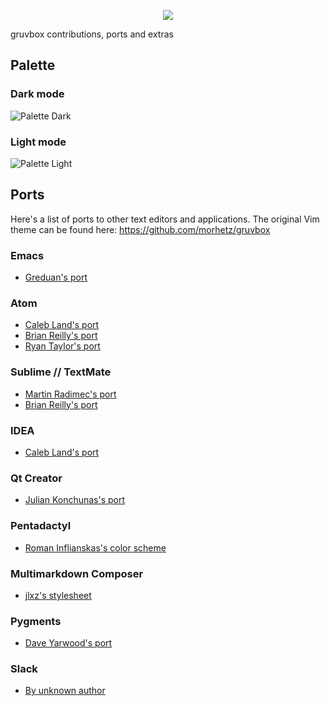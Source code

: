 <p align="center"><img src="http://imgh.us/gruvbox_logo.svg"></p>

gruvbox contributions, ports and extras

Palette
-------

### Dark mode

![Palette Dark](http://i.imgur.com/wa666xg.png)

### Light mode

![Palette Light](http://i.imgur.com/49qKyYW.png)

## Ports

Here's a list of ports to other text editors and applications. The original Vim theme can be found here: https://github.com/morhetz/gruvbox

### Emacs

- [Greduan's port](https://github.com/Greduan/emacs-theme-gruvbox)

### Atom

- [Caleb Land's port](https://github.com/caleb/gruvbox-syntax-atom)
- [Brian Reilly's port](https://github.com/Briles/gruvbox-atom)
- [Ryan Taylor's port](https://github.com/ryanmt/atom-gruvbox-dark)

### Sublime // TextMate

- [Martin Radimec's port](https://github.com/peaceant/gruvbox)
- [Brian Reilly's port](https://github.com/briles/gruvbox)

### IDEA
- [Caleb Land's port](https://github.com/caleb/gruvbox-idea)

### Qt Creator

- [Julian Konchunas's port](https://github.com/konchunas/gruvbox-qtcreator)

### Pentadactyl

- [Roman Inflianskas's color scheme](https://github.com/rominf/pentadactyl-gruvbox)

### Multimarkdown Composer

- [jlxz's stylesheet](https://github.com/jlxz/mmdc_gruvbox_style)

### Pygments

- [Dave Yarwood's port](https://github.com/daveyarwood/gruvbox-pygments)

### Slack

- [By unknown author](http://sweetthemesaremadeofthe.se/post/114732568417/gruvbox-inspired)
